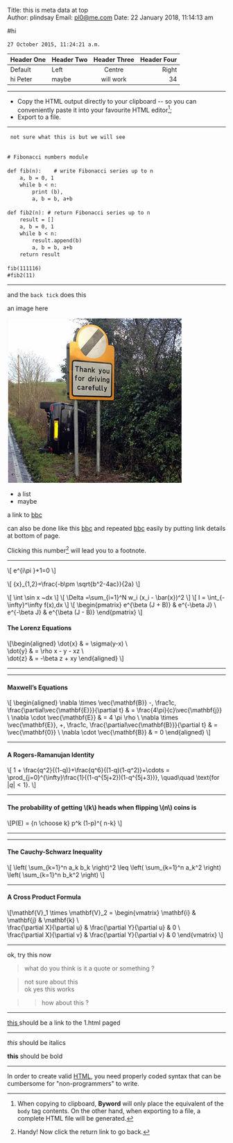 Title:   this is meta data at top  
Author: plindsay
Email:  pl0@me.com
Date:   22 January 2018, 11:14:13 am


#hi  

    27 October 2015, 11:24:21 a.m.

| Header One | Header Two | Header Three | Header Four |
| ---------- | :--------- | :----------: | ----------: |
| Default    | Left       | Centre       | Right       |
| hi Peter| maybe| will work| 34 |

---

* Copy the HTML output directly to your clipboard -- so you can conveniently paste it into your favourite HTML editor[^fn-export];
* Export to a file.

[^fn-export]: When copying to clipboard, **Byword** will only place the equivalent of the `body` tag contents. On the other hand, when exporting to a file, a complete HTML file will be generated.



---

     not sure what this is but we will see

````
     
# Fibonacci numbers module

def fib(n):    # write Fibonacci series up to n
    a, b = 0, 1
    while b < n:
        print (b),
        a, b = b, a+b

def fib2(n): # return Fibonacci series up to n
    result = []
    a, b = 0, 1
    while b < n:
        result.append(b)
        a, b = b, a+b
    return result

fib(111116)
#fib2(11)

````
           
---     
     
and the `back tick` does this

an image here

![silly](car.png)


* a list
* maybe

a link to [ bbc ](http://www.bbc.co.uk)

can also be done like this [bbc] and repeated [bbc] easily by putting link details at bottom of page.

Clicking this number[^fn-2] will lead you to a footnote.

[^fn-2]: Handy! Now click the return link to go back.


---

\\[ e^{i\pi }+1=0 \\] 

\\[ {x}_{1,2}=\frac{-b\pm \sqrt{b^2-4ac}}{2a} \\]

\\[ \int \sin x ~dx \\]
\\[ \Delta =\sum_{i=1}^N w_i (x_i - \bar{x})^2 \\]
\\[ I =  \int_{-\infty}^\infty f(x)\,dx   \\]
\\[ \begin{pmatrix}
e^{\beta (J + B)}  & e^{-\beta J}  \\
e^{-\beta J}  & e^{\beta (J - B)} 
\end{pmatrix} \\]

#### The Lorenz Equations

\\[\begin{aligned}
\dot{x} & = \sigma(y-x) \\\
\dot{y} & = \rho x - y - xz \\\
\dot{z} & = -\beta z + xy
\end{aligned} \\]


---

---

#### Maxwell’s Equations

\\[  \begin{aligned}
\nabla \times \vec{\mathbf{B}} -\, \frac1c\, \frac{\partial\vec{\mathbf{E}}}{\partial t} & = \frac{4\pi}{c}\vec{\mathbf{j}} \\   \nabla \cdot \vec{\mathbf{E}} & = 4 \pi \rho \\
\nabla \times \vec{\mathbf{E}}\, +\, \frac1c\, \frac{\partial\vec{\mathbf{B}}}{\partial t} & = \vec{\mathbf{0}} \\
\nabla \cdot \vec{\mathbf{B}} & = 0 \end{aligned}
\\]

---

#### A Rogers-Ramanujan Identity

\\[  1 +  \frac{q^2}{(1-q)}+\frac{q^6}{(1-q)(1-q^2)}+\cdots =
\prod_{j=0}^{\infty}\frac{1}{(1-q^{5j+2})(1-q^{5j+3})},
\quad\quad \text{for $|q|<1$}. \\]


---

#### The probability of getting \\(k\\) heads when flipping \\(n\\) coins is

\\[P(E) = {n \choose k} p^k (1-p)^{ n-k} \\]

---
---

#### The Cauchy-Schwarz Inequality

\\[ \left( \sum\_{k=1}^n a_k b_k \right)^2 \leq \left( \sum\_{k=1}^n a_k^2 \right) \left( \sum_{k=1}^n b_k^2 \right) \\]

---

#### A Cross Product Formula

\\[\mathbf{V}\_1 \times \mathbf{V}\_2 =  \begin{vmatrix}
\mathbf{i} & \mathbf{j} & \mathbf{k} \\\
\frac{\partial X}{\partial u} &  \frac{\partial Y}{\partial u} & 0 \\\
\frac{\partial X}{\partial v} &  \frac{\partial Y}{\partial v} & 0
\end{vmatrix} \\]

---




ok, try this now

> what do you think is it a quote or something ?

> not sure about this   
> ok yes this works

>> how about this ?

---

[this ](1.html) should be a link to the 1.html paged

---


*this* should be italics

**this** should be bold

---

In order to create valid [HTML], you need properly
coded syntax that can be cumbersome for 
"non-programmers" to write.


[HTML]: http://en.wikipedia.org/wiki/HTML
[BBC]: http://www.bbc.co.uk